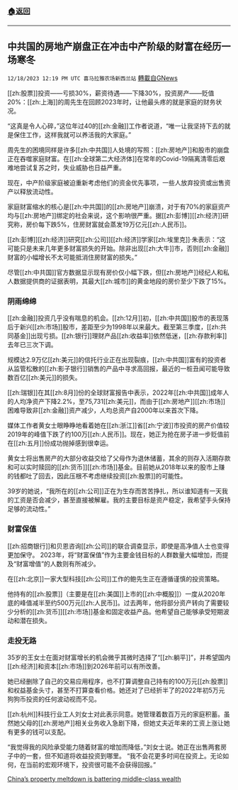 ###  [:house:返回](README.md)
---


## 中共国的房地产崩盘正在冲击中产阶级的财富在经历一场寒冬
`12/18/2023 12:19 PM UTC 喜马拉雅农场新西兰站` [轉載自GNews](https://gnews.org/articles/2124283)

        

[[zh:股票]]投资——亏损30%，薪资待遇——下降30%，投资房产——贬值20%：[[zh:上海]]的周先生在回顾2023年时，让他最头疼的就是家庭的财务状况。

“这真是令人心碎，”这位年过40的[[zh:金融]]工作者说道，“唯一让我坚持下去的就是保住工作，这样我就可以养活我的大家庭。”

周先生的困境同样是许多[[zh:中共国]]人处境的写照：[[zh:房地产]]和股市的崩盘正在吞噬家庭财富。在[[zh:全球第二大经济体]]在常年的Covid-19隔离清零后艰难地尝试复苏之时，失业威胁也日益严重。

现在，中产阶级家庭被迫重新考虑他们的资金优先事项，一些人放弃投资或出售资产以释放流动性。

家庭财富缩水的核心是[[zh:中共国]]的[[zh:房地产]]崩溃，对于有70%的家庭资产均与[[zh:房地产]]绑定的社会来说，这个影响很严重。据[[zh:彭博]][[zh:经济]]研究称，房价每下跌5%，住房财富就会蒸发19万亿元[[zh:人民币]]。

[[zh:彭博]][[zh:经济]]研究[[zh:公司]][[zh:经济]]学家[[zh:埃里克]]·朱表示：“这可能只是未来几年更多财富损失的开始。除非出现[[zh:大牛]]市，否则[[zh:金融]]财富的小幅增长不太可能抵消住房财富的损失。”

尽管[[zh:中共国]]官方数据显示现有房价仅小幅下跌，但[[zh:房地产]]经纪人和私人数据提供商的证据表明，其最大[[zh:城市]]的黄金地段的房价至少下跌了15%。

### 阴雨绵绵

[[zh:金融]]投资几乎没有喘息的机会。[[zh:12月]]初，[[zh:中共国]]股市的表现落后于新兴[[zh:市场]]股市，差距至少为1998年以来最大。截至第三季度，[[zh:共同基金]]出现亏损。[[zh:银行]]理财产品[[zh:收益率]]依然低迷，[[zh:存款利率]]去年已三次下调。

规模达2.9万亿[[zh:美元]]的信托行业正在出现裂痕，[[zh:中共国]]富有的投资者从监管松散的[[zh:影子银行]]销售的产品中寻求高回报，最近的一桩丑闻可能导致数百亿[[zh:美元]]的损失。

[[zh:瑞银]]在其[[zh:8月]]份的全球财富报告中表示，2022年[[zh:中共国]]成年人的人均净资产下降2.2%，至75,731[[zh:美元]]，而由于[[zh:房地产]][[zh:市场]]困难导致非[[zh:金融]]资产减少，人均总资产自2000年以来首次下降。

媒体工作者黄女士眼睁睁地看着她在[[zh:浙江]]省[[zh:宁波]]市投资的房产价值较2019年的峰值下跌了约100万[[zh:人民币]]。现在，她正为抢在房子进一步贬值前在[[zh:五月]]份成功抛掉感到很幸运。

黄女士将出售房产的大部分收益交给了父母作为退休储蓄，其余的则存入活期存款和可以实时赎回的[[zh:货币]][[zh:市场]]基金。目前她从2018年以来的股市上赚的钱都吐了回去，因此压根不考虑继续投资[[zh:股票]]的可能性。

39岁的她说，“我所在的[[zh:公司]]正在为生存而苦苦挣扎，所以谁知道有一天我的工资是否会减少，甚至直接被解雇。我的主要目标是资产稳定，我希望手头保持足够的流动性。”

### 财富保值

[[zh:招商银行]]和贝恩咨询[[zh:公司]]的联合调查显示，即使是高净值人士也变得更加保守。 2023年，将“财富保值”作为主要金钱目标的人群数量大幅增加，而提及“财富增值”的人数则有所减少。

在[[zh:北京]]一家大型科技[[zh:公司]]工作的鲍先生正在遵循谨慎的投资策略。

他持有的[[zh:股票]]（主要是在[[zh:美国]]上市的[[zh:中概股]]）一度从2020年底的峰值减半至约500万元[[zh:人民币]]。过去两年，他将部分资产转向了需要较少分析的[[zh:货币]][[zh:市场]]基金和固定收益产品。他希望自己能够承受短期波动和潜在损失。

### 走投无路

35岁的王女士在面对财富增长的机会微乎其微时选择了“[[zh:躺平]]”，并希望国内[[zh:经济]]和资本[[zh:市场]]到2026年前可以有所改善。

她已经删除了自己的交易应用程序，也不打算调整自己持有的100万元[[zh:股票]]和权益基金头寸，甚至不打算查看价格。她还对了已经折半了的2022年初5万元狗狗币投资的任何波动视而不见。

[[zh:杭州]]科技行业工人刘女士对此表示同意。她管理着数百万元的家庭积蓄。虽然她父母的[[zh:房地产]]相关业务收入急剧下降，但她丈夫近年来的工资上涨让她有更多的钱可以支配。

“我觉得我的风险承受能力随着财富的增加而降低，”刘女士说。她正在出售两套房子中的一套，但不知道将收益投资到哪里。 “我不会花更多时间在投资上。无论如何，在当前的宏观环境下，投资很可能不会获得回报。”

[ China’s property meltdown is battering middle-class wealth](https://www.straitstimes.com/business/china-s-property-meltdown-is-battering-middle-class-wealth)
